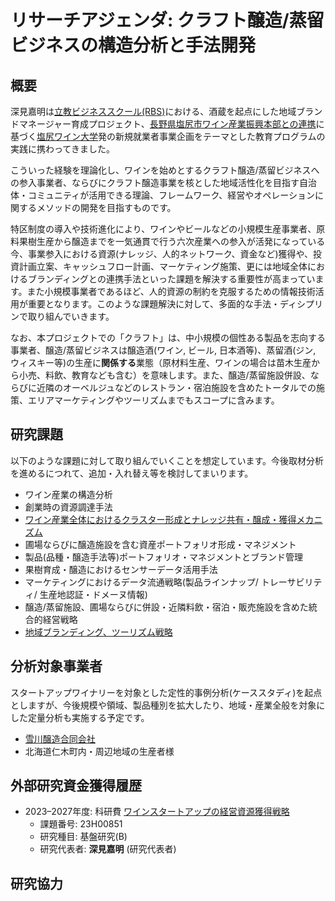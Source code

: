 # リサーチアジェンダ: クラフト醸造/蒸留ビジネスの構造分析と手法開発
## 概要
深見嘉明は[立教ビジネススクール(RBS)](https://business-school.rikkyo.ac.jp/)における、酒蔵を起点にした地域ブランドマネージャー育成プロジェクト、[長野県塩尻市ワイン産業振興本部との連携](https://business-school.rikkyo.ac.jp/news/2018/fqvjit000000092h.html)に基づく[塩尻ワイン大学](https://www.city.shiojiri.lg.jp/tanoshimu/chiikibrand/shiojiriwaindaigaku/index.html)発の新規就業者事業企画をテーマとした教育プログラムの実践に携わってきました。

こういった経験を理論化し、ワインを始めとするクラフト醸造/蒸留ビジネスへの参入事業者、ならびにクラフト醸造事業を核とした地域活性化を目指す自治体・コミュニティが活用できる理論、フレームワーク、経営やオペレーションに関するメソッドの開発を目指すものです。

特区制度の導入や技術進化により、ワインやビールなどの小規模生産事業者、原料果樹生産から醸造までを一気通貫で行う六次産業への参入が活発になっている今、事業参入における資源(ナレッジ、人的ネットワーク、資金など)獲得や、投資計画立案、キャッシュフロー計画、マーケティング施策、更には地域全体におけるブランディングとの連携手法といった課題を解決する重要性が高まっています。また小規模事業者であるほど、人的資源の制約を克服するための情報技術活用が重要となります。このような課題解決に対して、多面的な手法・ディシプリンで取り組んでいきます。

なお、本プロジェクトでの「クラフト」は、中小規模の個性ある製品を志向する事業者、醸造/蒸留ビジネスは醸造酒(ワイン, ビール, 日本酒等)、蒸留酒(ジン, ウィスキー等)の生産に**関係する**業態（原材料生産、ワインの場合は苗木生産から小売、料飲、教育なども含む）を意味します。また、醸造/蒸留施設併設、ならびに近隣のオーベルジュなどのレストラン・宿泊施設を含めたトータルでの施策、エリアマーケティングやツーリズムまでもスコープに含みます。

## 研究課題
以下のような課題に対して取り組んでいくことを想定しています。今後取材分析を進めるにつれて、追加・入れ替え等を検討してまいります。
- ワイン産業の構造分析
- 創業時の資源調達手法
- [ワイン産業全体におけるクラスター形成とナレッジ共有・醸成・獲得メカニズム](https://github.com/icat-lab/craft_brewing_business/blob/main/education_network.md)
- 圃場ならびに醸造施設を含む資産ポートフォリオ形成・マネジメント
- 製品(品種・醸造手法等)ポートフォリオ・マネジメントとブランド管理
- 果樹育成・醸造におけるセンサーデータ活用手法
- マーケティングにおけるデータ流通戦略(製品ラインナップ/ トレーサビリティ/ 生産地認証・ドメーヌ情報)
- 醸造/蒸留施設、圃場ならびに併設・近隣料飲・宿泊・販売施設を含めた統合的経営戦略
- [地域ブランディング、ツーリズム戦略](https://github.com/icat-lab/craft_brewing_business/blob/main/area_branding.md)

## 分析対象事業者
スタートアップワイナリーを対象とした定性的事例分析(ケーススタディ)を起点としますが、今後規模や領域、製品種別を拡大したり、地域・産業全般を対象にした定量分析も実施する予定です。
- [雪川醸造合同会社](https://www.snowriverwines.com/)
- 北海道仁木町内・周辺地域の生産者様

## 外部研究資金獲得履歴
- 2023–2027年度: 科研費 [ワインスタートアップの経営資源獲得戦略](https://kaken.nii.ac.jp/ja/grant/KAKENHI-PROJECT-23H00851/)
  - 課題番号: 23H00851
  - 研究種目: 基盤研究(B)
  - 研究代表者: **深見嘉明** (研究代表者)

## 研究協力
